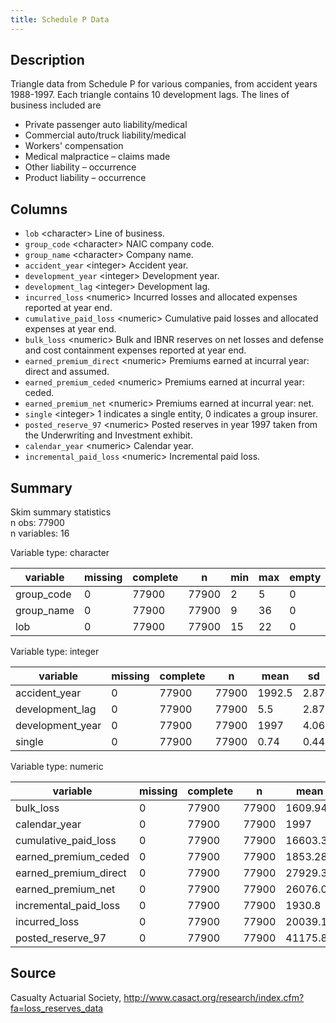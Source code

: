 ```yaml
---
title: Schedule P Data
---
```


## Description

Triangle data from Schedule P for various companies, from accident years 1988-1997.
Each triangle contains 10 development lags. The lines of business included are

- Private passenger auto liability/medical
- Commercial auto/truck liability/medical
- Workers' compensation
- Medical malpractice – claims made
- Other liability – occurrence
- Product liability – occurrence

## Columns

- `lob` &lt;character&gt; Line of business.
- `group_code` &lt;character&gt; NAIC company code.
- `group_name` &lt;character&gt; Company name.
- `accident_year` &lt;integer&gt; Accident year.
- `development_year` &lt;integer&gt; Development year.
- `development_lag` &lt;integer&gt; Development lag.
- `incurred_loss` &lt;numeric&gt; Incurred losses and allocated expenses reported at year end.
- `cumulative_paid_loss` &lt;numeric&gt; Cumulative paid losses and allocated expenses at year end.
- `bulk_loss` &lt;numeric&gt; Bulk and IBNR reserves on net losses and defense and cost containment expenses reported at year end.
- `earned_premium_direct` &lt;numeric&gt; Premiums earned at incurral year: direct and assumed.
- `earned_premium_ceded` &lt;numeric&gt; Premiums earned at incurral year: ceded.
- `earned_premium_net` &lt;numeric&gt; Premiums earned at incurral year: net.
- `single` &lt;integer&gt; 1 indicates a single entity, 0 indicates a group insurer.
- `posted_reserve_97` &lt;numeric&gt; Posted reserves in year 1997 taken from the Underwriting and Investment exhibit.
- `calendar_year` &lt;numeric&gt; Calendar year.
- `incremental_paid_loss` &lt;numeric&gt; Incremental paid loss.

## Summary

Skim summary statistics  
 n obs: 77900    
 n variables: 16    

Variable type: character

|  variable  | missing | complete |   n   | min | max | empty | n_unique |
|------------|---------|----------|-------|-----|-----|-------|----------|
| group_code |    0    |  77900   | 77900 |  2  |  5  |   0   |   379    |
| group_name |    0    |  77900   | 77900 |  9  | 36  |   0   |   376    |
|    lob     |    0    |  77900   | 77900 | 15  | 22  |   0   |    6     |

Variable type: integer

|     variable     | missing | complete |   n   |  mean  |  sd  |  p0  | p25  |  p50   | p75  | p100 |   hist   |
|------------------|---------|----------|-------|--------|------|------|------|--------|------|------|----------|
|  accident_year   |    0    |  77900   | 77900 | 1992.5 | 2.87 | 1988 | 1990 | 1992.5 | 1995 | 1997 | ▇▃▃▃▃▃▃▇ |
| development_lag  |    0    |  77900   | 77900 |  5.5   | 2.87 |  1   |  3   |  5.5   |  8   |  10  | ▇▃▃▃▃▃▃▇ |
| development_year |    0    |  77900   | 77900 |  1997  | 4.06 | 1988 | 1994 |  1997  | 2000 | 2006 | ▂▂▃▇▅▃▂▂ |
|      single      |    0    |  77900   | 77900 |  0.74  | 0.44 |  0   |  0   |   1    |  1   |  1   | ▃▁▁▁▁▁▁▇ |

Variable type: numeric

|       variable        | missing | complete |   n   |   mean   |    sd     |   p0   | p25  | p50  | p75  |  p100   |   hist   |
|-----------------------|---------|----------|-------|----------|-----------|--------|------|------|------|---------|----------|
|       bulk_loss       |    0    |  77900   | 77900 | 1609.94  | 43242.69  | -32101 |  0   |  0   |  49  | 3830524 | ▇▁▁▁▁▁▁▁ |
|     calendar_year     |    0    |  77900   | 77900 |   1997   |   4.06    |  1988  | 1994 | 1997 | 2000 |  2006   | ▂▂▃▇▅▃▂▂ |
| cumulative_paid_loss  |    0    |  77900   | 77900 | 16603.33 |   3e+05   | -20180 |  0   | 140  | 1780 | 1.1e+07 | ▇▁▁▁▁▁▁▁ |
| earned_premium_ceded  |    0    |  77900   | 77900 | 1853.28  |  9654.34  | -6214  |  0   |  88  | 906  | 313122  | ▇▁▁▁▁▁▁▁ |
| earned_premium_direct |    0    |  77900   | 77900 | 27929.3  | 443190.94 | -6518  |  21  | 736  | 5586 | 1.5e+07 | ▇▁▁▁▁▁▁▁ |
|  earned_premium_net   |    0    |  77900   | 77900 | 26076.02 | 435459.73 | -9731  |  10  | 418  | 3687 | 1.5e+07 | ▇▁▁▁▁▁▁▁ |
| incremental_paid_loss |    0    |  77900   | 77900 |  1930.8  | 56629.76  | -39688 |  0   |  0   |  92  | 4491070 | ▇▁▁▁▁▁▁▁ |
|     incurred_loss     |    0    |  77900   | 77900 | 20039.13 | 339970.95 | -12899 |  0   | 233  | 2500 | 1.2e+07 | ▇▁▁▁▁▁▁▁ |
|   posted_reserve_97   |    0    |  77900   | 77900 | 41175.83 |   5e+05   |   0    | 113  | 1065 | 6375 | 1.4e+07 | ▇▁▁▁▁▁▁▁ |

## Source

Casualty Actuarial Society, http://www.casact.org/research/index.cfm?fa=loss_reserves_data